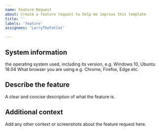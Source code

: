 ```yaml
---
name: Feature Request
about: Create a feature request to help me improve this template
title: ''
labels: 'feature'
assignees: 'LarryTheFatCat'

--- 
```


## System information

the operating system used, including its version, e.g. Windows 10, Ubuntu 18.04
What browser you are using e.g. Chrome, Firefox, Edge etc.

## Describe the feature

A clear and concise description of what the feature is.

## Additional context

Add any other context or screenshots about the feature request here.
